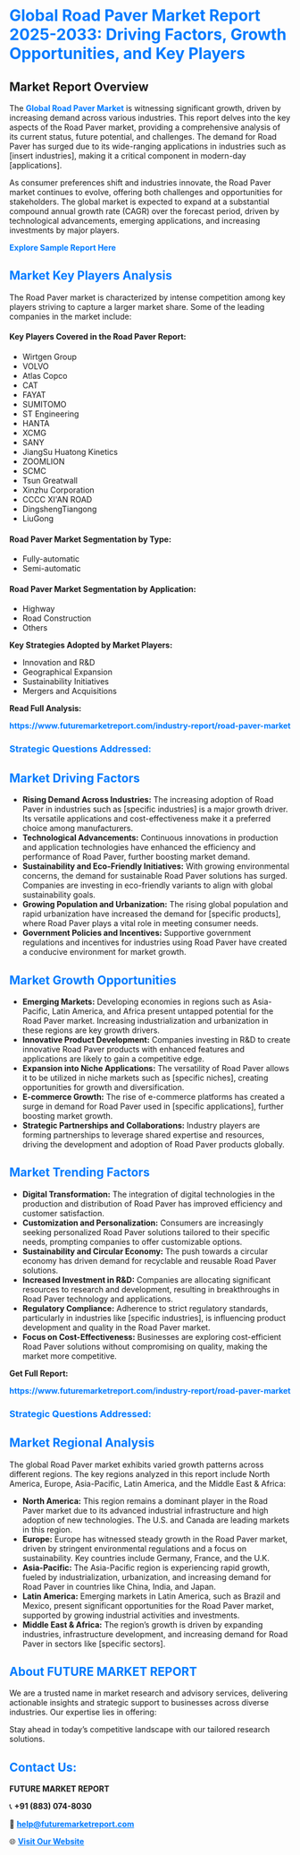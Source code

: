 <h1 style="color: #007BFF;">Global Road Paver Market Report 2025-2033: Driving Factors, Growth Opportunities, and Key Players</h1>

<section id="overview">
<h2>Market Report Overview</h2>
<p>The <a href="https://www.futuremarketreport.com/industry-report/road-paver-market" style="color: #007BFF; text-decoration: none;"><strong>Global Road Paver Market</strong></a> is witnessing significant growth, driven by increasing demand across various industries. This report delves into the key aspects of the Road Paver market, providing a comprehensive analysis of its current status, future potential, and challenges. The demand for Road Paver has surged due to its wide-ranging applications in industries such as [insert industries], making it a critical component in modern-day [applications].</p>
<p>As consumer preferences shift and industries innovate, the Road Paver market continues to evolve, offering both challenges and opportunities for stakeholders. The global market is expected to expand at a substantial compound annual growth rate (CAGR) over the forecast period, driven by technological advancements, emerging applications, and increasing investments by major players.</p>
</section>

<section id="overview">
<p><a href="https://www.futuremarketreport.com/request-sample/reportId=84380" style="color: #007BFF; text-decoration: none;"><strong>Explore Sample Report Here</strong></a></p>
</section>

<section id="key-players">
<h2 style="color: #007BFF;">Market Key Players Analysis</h2>
<p>The Road Paver market is characterized by intense competition among key players striving to capture a larger market share. Some of the leading companies in the market include:</p>
<h4>Key Players Covered in the Road Paver Report:</h4>
<ul><li>Wirtgen Group</li><li>VOLVO</li><li>Atlas Copco</li><li>CAT</li><li>FAYAT</li><li>SUMITOMO</li><li>ST Engineering</li><li>HANTA</li><li>XCMG</li><li>SANY</li><li>JiangSu Huatong Kinetics</li><li>ZOOMLION</li><li>SCMC</li><li>Tsun Greatwall</li><li>Xinzhu Corporation</li><li>CCCC XI&#039;AN ROAD</li><li>DingshengTiangong</li><li>LiuGong</li></ul>
<h4>Road Paver Market Segmentation by Type:</h4>
<ul><li>Fully-automatic</li><li>Semi-automatic</li></ul>

<h4>Road Paver Market Segmentation by Application:</h4>
<ul><li>Highway</li><li>Road Construction</li><li>Others</li></ul>
<p><strong>Key Strategies Adopted by Market Players:</strong></p>
<ul>
<li>Innovation and R&D</li>
<li>Geographical Expansion</li>
<li>Sustainability Initiatives</li>
<li>Mergers and Acquisitions</li>
</ul>
</section>

<section>
<p><strong>Read Full Analysis: </strong></p><a href="https://www.futuremarketreport.com/industry-report/road-paver-market" style="color: #007BFF; text-decoration: none;"><strong>https://www.futuremarketreport.com/industry-report/road-paver-market</strong></a>
<h3 style="color: #007BFF;">Strategic Questions Addressed:</h3>
</section>

<section id="driving-factors">
<h2 style="color: #007BFF;">Market Driving Factors</h2>
<ul>
<li><strong>Rising Demand Across Industries:</strong> The increasing adoption of Road Paver in industries such as [specific industries] is a major growth driver. Its versatile applications and cost-effectiveness make it a preferred choice among manufacturers.</li>
<li><strong>Technological Advancements:</strong> Continuous innovations in production and application technologies have enhanced the efficiency and performance of Road Paver, further boosting market demand.</li>
<li><strong>Sustainability and Eco-Friendly Initiatives:</strong> With growing environmental concerns, the demand for sustainable Road Paver solutions has surged. Companies are investing in eco-friendly variants to align with global sustainability goals.</li>
<li><strong>Growing Population and Urbanization:</strong> The rising global population and rapid urbanization have increased the demand for [specific products], where Road Paver plays a vital role in meeting consumer needs.</li>
<li><strong>Government Policies and Incentives:</strong> Supportive government regulations and incentives for industries using Road Paver have created a conducive environment for market growth.</li>
</ul>
</section>

<section id="growth-opportunities">
<h2 style="color: #007BFF;">Market Growth Opportunities</h2>
<ul>
<li><strong>Emerging Markets:</strong> Developing economies in regions such as Asia-Pacific, Latin America, and Africa present untapped potential for the Road Paver market. Increasing industrialization and urbanization in these regions are key growth drivers.</li>
<li><strong>Innovative Product Development:</strong> Companies investing in R&D to create innovative Road Paver products with enhanced features and applications are likely to gain a competitive edge.</li>
<li><strong>Expansion into Niche Applications:</strong> The versatility of Road Paver allows it to be utilized in niche markets such as [specific niches], creating opportunities for growth and diversification.</li>
<li><strong>E-commerce Growth:</strong> The rise of e-commerce platforms has created a surge in demand for Road Paver used in [specific applications], further boosting market growth.</li>
<li><strong>Strategic Partnerships and Collaborations:</strong> Industry players are forming partnerships to leverage shared expertise and resources, driving the development and adoption of Road Paver products globally.</li>
</ul>
</section>

<section id="trending-factors">
<h2 style="color: #007BFF;">Market Trending Factors</h2>
<ul>
<li><strong>Digital Transformation:</strong> The integration of digital technologies in the production and distribution of Road Paver has improved efficiency and customer satisfaction.</li>
<li><strong>Customization and Personalization:</strong> Consumers are increasingly seeking personalized Road Paver solutions tailored to their specific needs, prompting companies to offer customizable options.</li>
<li><strong>Sustainability and Circular Economy:</strong> The push towards a circular economy has driven demand for recyclable and reusable Road Paver solutions.</li>
<li><strong>Increased Investment in R&D:</strong> Companies are allocating significant resources to research and development, resulting in breakthroughs in Road Paver technology and applications.</li>
<li><strong>Regulatory Compliance:</strong> Adherence to strict regulatory standards, particularly in industries like [specific industries], is influencing product development and quality in the Road Paver market.</li>
<li><strong>Focus on Cost-Effectiveness:</strong> Businesses are exploring cost-efficient Road Paver solutions without compromising on quality, making the market more competitive.</li>
</ul>
</section>

<section>
<p><strong>Get Full Report: </strong></p><a href="https://www.futuremarketreport.com/industry-report/road-paver-market" style="color: #007BFF; text-decoration: none;"><strong>https://www.futuremarketreport.com/industry-report/road-paver-market</strong></a>
<h3 style="color: #007BFF;">Strategic Questions Addressed:</h3>
</section>


<section id="regional-analysis">
<h2 style="color: #007BFF;">Market Regional Analysis</h2>
<p>The global Road Paver market exhibits varied growth patterns across different regions. The key regions analyzed in this report include North America, Europe, Asia-Pacific, Latin America, and the Middle East & Africa:</p>
<ul>
<li><strong>North America:</strong> This region remains a dominant player in the Road Paver market due to its advanced industrial infrastructure and high adoption of new technologies. The U.S. and Canada are leading markets in this region.</li>
<li><strong>Europe:</strong> Europe has witnessed steady growth in the Road Paver market, driven by stringent environmental regulations and a focus on sustainability. Key countries include Germany, France, and the U.K.</li>
<li><strong>Asia-Pacific:</strong> The Asia-Pacific region is experiencing rapid growth, fueled by industrialization, urbanization, and increasing demand for Road Paver in countries like China, India, and Japan.</li>
<li><strong>Latin America:</strong> Emerging markets in Latin America, such as Brazil and Mexico, present significant opportunities for the Road Paver market, supported by growing industrial activities and investments.</li>
<li><strong>Middle East & Africa:</strong> The region’s growth is driven by expanding industries, infrastructure development, and increasing demand for Road Paver in sectors like [specific sectors].</li>
</ul>
</section>

<footer>
<h2 style="color: #007BFF;">About FUTURE MARKET REPORT</h2>
<p>We are a trusted name in market research and advisory services, delivering actionable insights and strategic support to businesses across diverse industries. Our expertise lies in offering:</p>

<p>Stay ahead in today’s competitive landscape with our tailored research solutions.</p>

<h2 style="color: #007BFF;">Contact Us:</h2>
<p><strong>FUTURE MARKET REPORT</strong></p>
<p>📞 <strong>+91 (883) 074-8030</strong></p>
<p>📧 <strong><a href="mailto:help@futuremarketreport.com" style="color: #007BFF;">help@futuremarketreport.com</a></strong></p>
<p>🌐 <strong><a href="https://www.futuremarketreport.com/" style="color: #007BFF;">Visit Our Website</a></strong></p>
</footer>
